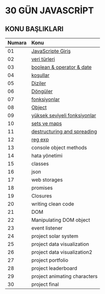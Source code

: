 # 30 GÜN JAVASCRİPT   

## KONU BAŞLIKLARI

| Numara     | Konu                        |
|:-----------|:--------                    |
|01          |[JavaScripte Giriş](https://github.com/dogruvolkan/30GunJavaScript/tree/master/01_Js_Giris)          |
|02          |[veri türleri](https://github.com/dogruvolkan/30GunJavaScript/tree/master/02_veri_Turleri)           |
|03          |[boolean & operator & date](https://github.com/dogruvolkan/30GunJavaScript/tree/master/03_boolean_operator_date)                  |
|04          |[koşullar](https://github.com/dogruvolkan/30GunJavaScript/tree/master/04-kosul)                     |
|05          |[Diziler](https://github.com/dogruvolkan/30GunJavaScript/tree/master/05_diziler)                     |
|06          |[Döngüler](https://github.com/dogruvolkan/30GunJavaScript/tree/master/06_donguler)                     |
|07          |[fonksiyonlar](https://github.com/dogruvolkan/30GunJavaScript/tree/master/07_fonksiyonlar)            |
|08          |[Object](https://github.com/dogruvolkan/30GunJavaScript/tree/master/08-object)                      |
|09          |[yüksek seviyeli fonksiyonlar](https://github.com/dogruvolkan/30GunJavaScript/tree/master/09_yuksekSeviyeliFonks) |
|10          |[sets ve maps](https://github.com/dogruvolkan/30GunJavaScript/tree/master/10_sets_maps)               |
|11          |[destructuring and spreading](https://github.com/dogruvolkan/30GunJavaScript/tree/master/11_destructuring_spread) |
|12          |[reg exp](https://github.com/dogruvolkan/30GunJavaScript/tree/master/12_regexp)                   |
|13          |console object methods       |
|14          |hata yönetimi                |
|15          |classes                      |
|16          |json                         |
|17          |web storages                 |
|18          |promises                     |
|19          |Closures                     |
|20          |writing clean code           |
|21          |DOM                          |
|22          |Manipulating DOM object      |
|23          |event listener               |
|24          |project solar system         |
|25          |project data visualization   |
|26          |project data visualization2  |
|27          |project portfolio            |
|28          |project leaderboard          |
|29          |project animating characters |
|30          |project final                |
